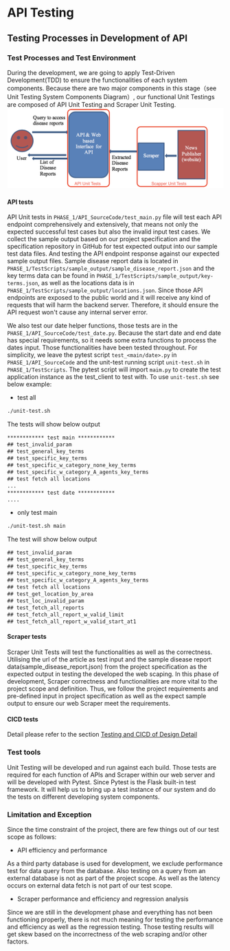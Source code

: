 [//]: # ( 3.1. API	Testing D2)
# API Testing

[//]: # ( • Describe	the	testing	processes	used	in	the	development	of API,	referring	to	the	data	and	scripts	included	in	Phase_1	folder.	This	should	describe	your testing	environment	and/or tools	used,	and	limitation e.g.	things	that	are	not	tested.	Describe	your testing	process	i.e.	how	your	team	conducts	testing using	the	test	data	e.g.	in	which	order	and	an overview	of	test	cases,	testing	data	and	testing	results.)
## Testing Processes in Development of API
### Test Processes and Test Environment
During the development, we are going to apply Test-Driven Development(TDD) to ensure the functionalities of each system components. 
Because there are two major components in this stage（see Unit Testing System Components Diagram）, our functional Unit Testings are composed of API Unit Testing and Scraper Unit Testing.
 ![Unit Testing System Components Diagram](testing-components.png "Unit Testing")
#### API tests
API Unit tests in `PHASE_1/API_SourceCode/test_main.py` file will test each API endpoint comprehensively and extensively, that means not only the expected successful test cases but also the invalid input test cases. We collect the sample output based on our project specification and the specification repository in GitHub for test expected output into our sample test data files.  And testing the API endpoint response against our expected sample output files. Sample disease report data is located in `PHASE_1/TestScripts/sample_output/sample_disease_report.json` and the key terms data can be found in `PHASE_1/TestScripts/sample_output/key-terms.json`, as well as the locations data is in `PHASE_1/TestScripts/sample_output/locations.json`. Since those API endpoints are exposed to the public world and it will receive any kind of requests that will harm the backend server. Therefore, it should ensure the API request won't cause any internal server error.

We also test our date helper functions, those tests are in the `PHASE_1/API_SourceCode/test_date.py`. Because the start date and end date has special requirements, so it needs some extra functions to process the dates input. Those functionalities have been tested throughout.
For simplicity, we leave the pytest script `test_<main/date>.py` in `PHASE_1/API_SourceCode` and the unit-test running script `unit-test.sh` in `PHASE_1/TestScripts`. The pytest script will import `maim.py` to create the test application instance as the test_client to test with.
To use `unit-test.sh` see below example:
  * test all
  ```bash
  ./unit-test.sh
  ```
  The tests will show below output
  ```
  ************ test main ************
## test_invalid_param
## test_general_key_terms
## test_specific_key_terms
## test_specific_w_category_none_key_terms
## test_specific_w_category_A_agents_key_terms
## test fetch all locations
...
************ test date ************
....
 ```
 * only test main
  ```bash
  ./unit-test.sh main
  ```
  The test will show below output
  ```
  ## test_invalid_param
  ## test_general_key_terms
  ## test_specific_key_terms
  ## test_specific_w_category_none_key_terms
  ## test_specific_w_category_A_agents_key_terms
  ## test fetch all locations
  ## test_get_location_by_area
  ## test_loc_invalid_param
  ## test_fetch_all_reports
  ## test_fetch_all_report_w_valid_limit
  ## test_fetch_all_report_w_valid_start_at1
  ```

#### Scraper tests
Scraper Unit Tests will test the functionalities as well as the correctness. Utilising the url of the article as test input and the sample disease report data(sample_disease_report.json) from the project specification as the expected output in testing the developed the web scaping. In this phase of development, Scraper correctness and functionalities are more vital to the project scope and definition. Thus, we follow the project requirements and pre-defined input in project specification as well as the expect sample output to ensure our web Scraper meet the requirements.
#### CICD tests
  Detail please refer to the section [Testing and CICD of Design Detail](https://github.com/unsw-se3011/SENG3011_EpiPro/blob/master/Reports/Design%20Details.md#testing-and-cicd)
### Test tools
 Unit Testing will be developed and run against each build. Those tests are required for each function of APIs and Scraper within our web server and will be developed with Pytest. Since Pytest is the Flask built-in test framework. It will help us to bring up a test instance of our system and do the tests on different developing system components.

### Limitation and Exception 
 Since the time constraint of the project, there are few things out of our test scope as follows:
 * API efficiency and performance

 As a third party database is used for development, we exclude performance test for data query from the database. Also testing on a query from an external database is not as part of the project scope. As well as the latency occurs on external data fetch is not part of our test scope.
 * Scraper performance and efficiency and regression analysis
 
 Since we are still in the development phase and everything has not been functioning properly, there is not much meaning for testing the performance and efficiency as well as the regression testing. Those testing results will get skew based on the incorrectness of the web scraping and/or other factors.


[//]: # ( • Describe	the	output	of	testing	and	what	actions	you	took to	improve	the	test results. At	D2	your	Phase_1/TestScripts	folder	should	contain:)
[//]: # (1. Test	input	files	)
[//]: # (2. Test	configuration	files	if	any)	
[//]: # (3. Result	files	if	any)
[//]: # (4. Software	or	scripts	used	during	testing	if	any)






















[//]: # (3.2. Platform Testing D4)
[//]: # (• Describe	the	testing	processes	used	in	the development of	the	platform.	You	may	include	a	sub-folder	in	Phase_2	folder	to	include	any	data,	scripts	you	used	to	test	the	platform. • Describe	the	output	of	testing	and	what	actions	you	took	to	improve	the	test results.)
